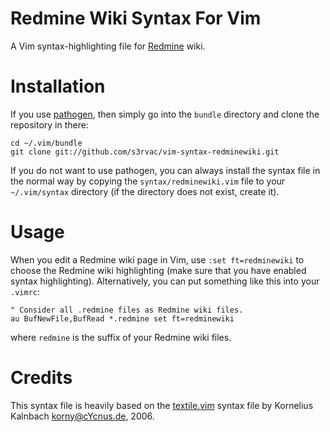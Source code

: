 Redmine Wiki Syntax For Vim
===========================

A Vim syntax-highlighting file for [Redmine](http://www.redmine.org/) wiki.

Installation
============

If you use [pathogen](https://github.com/tpope/vim-pathogen), then simply go
into the `bundle` directory and clone the repository in there:
```
cd ~/.vim/bundle
git clone git://github.com/s3rvac/vim-syntax-redminewiki.git
```
If you do not want to use pathogen, you can always install the syntax file in
the normal way by copying the `syntax/redminewiki.vim` file to your
`~/.vim/syntax` directory (if the directory does not exist, create it).

Usage
=====

When you edit a Redmine wiki page in Vim, use `:set ft=redminewiki` to choose
the Redmine wiki highlighting (make sure that you have enabled syntax
highlighting). Alternatively, you can put something like this into your
`.vimrc`:
```
" Consider all .redmine files as Redmine wiki files.
au BufNewFile,BufRead *.redmine set ft=redminewiki
```
where `redmine` is the suffix of your Redmine wiki files.

Credits
=======

This syntax file is heavily based on the
[textile.vim](http://rubychan.de/share/textile.vim) syntax file by Kornelius
Kalnbach <korny@cYcnus.de>, 2006.
